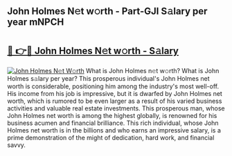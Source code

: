 ## John Holmes N𝚎t w𝚘rth - Part-GJI S𝚊lary per year mNPCH

# <h2><a href="http://gc3nvh2.nevu.top/?p=John+Holmes">🔗 👉🔴 John Holmes N𝚎t w𝚘rth - S𝚊lary</a></h2>

[![John Holmes N𝚎t W𝚘rth](https://i.imgur.com/Oavwk0R.jpeg)](http://gc3nvh2.nevu.top/?p=John+Holmes)
What is John Holmes n𝚎t w𝚘rth? What is John Holmes s𝚊lary per year?
This prosperous individual's John Holmes net worth is considerable, positioning him among the industry's most well-off. His income from his job is impressive, but it is dwarfed by John Holmes net worth, which is rumored to be even larger as a result of his varied business activities and valuable real estate investments. This prosperous man, whose John Holmes net worth is among the highest globally, is renowned for his business acumen and financial brilliance. This rich individual, whose John Holmes net worth is in the billions and who earns an impressive salary, is a prime demonstration of the might of dedication, hard work, and financial savvy.
